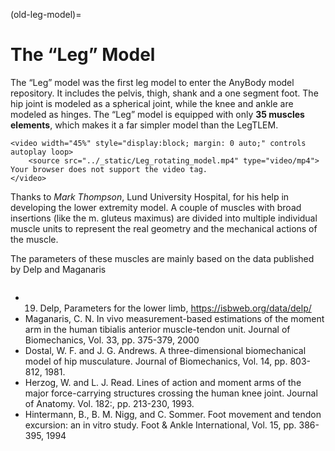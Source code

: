 (old-leg-model)=

# The “Leg” Model

The “Leg” model was the first leg model to enter the AnyBody model
repository. It includes the pelvis, thigh, shank and a one segment foot.
The hip joint is modeled as a spherical joint, while the knee and ankle
are modeled as hinges. The “Leg” model is equipped with only **35 muscles
elements**, which makes it a far simpler model than the LegTLEM.

```{raw} html
<video width="45%" style="display:block; margin: 0 auto;" controls autoplay loop>
    <source src="../_static/Leg_rotating_model.mp4" type="video/mp4">
Your browser does not support the video tag.
</video>
```

Thanks to *Mark Thompson*, Lund University Hospital, for his help in
developing the lower extremity model. A couple of muscles with broad
insertions (like the m. gluteus maximus) are divided into multiple
individual muscle units to represent the real geometry and the
mechanical actions of the muscle.

The parameters of these muscles are mainly based on the data published
by Delp and Maganaris

```{rubric} References:
```

- 19. Delp, Parameters for the lower limb, <https://isbweb.org/data/delp/>
- Maganaris, C. N. In vivo measurement-based estimations of the moment
  arm in the human tibialis anterior muscle-tendon unit. Journal of
  Biomechanics, Vol. 33, pp. 375-379, 2000
- Dostal, W. F. and J. G. Andrews. A three-dimensional biomechanical
  model of hip musculature. Journal of Biomechanics, Vol. 14, pp.
  803-812, 1981.
- Herzog, W. and L. J. Read. Lines of action and moment arms of the
  major force-carrying structures crossing the human knee joint.
  Journal of Anatomy. Vol. 182:, pp. 213-230, 1993.
- Hintermann, B., B. M. Nigg, and C. Sommer. Foot movement and tendon
  excursion: an in vitro study. Foot & Ankle International, Vol. 15,
  pp. 386-395, 1994
